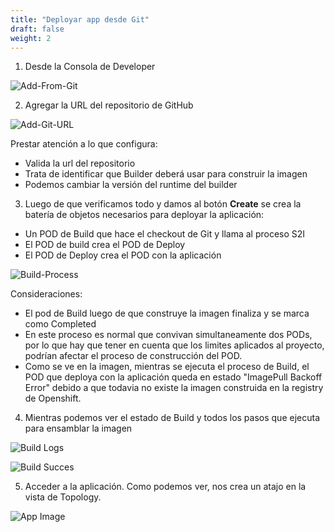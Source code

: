 ```yaml
---
title: "Deployar app desde Git"
draft: false
weight: 2
---
```


1. Desde la Consola de Developer


![Add-From-Git](/images/add-from-git.png)  

2. Agregar la URL del repositorio de GitHub

![Add-Git-URL](/images/add-git-url.png)  

Prestar atención a lo que configura:

* Valida la url del repositorio
* Trata de identificar que Builder deberá usar para construir la imagen
* Podemos cambiar la versión del runtime del builder

3. Luego de que verificamos todo y damos al botón **Create** se crea la batería de objetos necesarios para deployar la aplicación:  
* Un POD de Build que hace el checkout de Git y llama al proceso S2I
* El POD de build crea el POD de Deploy
* El POD de Deploy crea el POD con la aplicación  

![Build-Process](/images/build-process-1.png)  


Consideraciones:

* El pod de Build luego de que construye la imagen finaliza y se marca como Completed
* En este proceso es normal que convivan simultaneamente dos PODs, por lo que hay que tener en cuenta que los limites aplicados al proyecto, podrían afectar el proceso de construcción del POD.
* Como se ve en la imagen, mientras se ejecuta el proceso de Build, el POD que deploya con la aplicación queda en estado "ImagePull Backoff Error" debido a que todavia no existe la imagen construida en la registry de Openshift.  

4. Mientras podemos ver el estado de Build y todos los pasos que ejecuta para ensamblar la imagen  

![Build Logs](/images/build-process-logs.png)

![Build Succes](/images/build-process-succes.png)  

5. Acceder a la aplicación. Como podemos ver, nos crea un atajo en la vista de Topology.  

![App Image](/images/app-image.png)